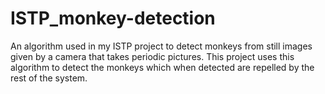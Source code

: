 # ISTP_monkey-detection
An algorithm used in my ISTP project to detect monkeys from still images given by a camera that takes periodic pictures. This project uses this algorithm to detect the monkeys which when detected are repelled by the rest of the system.
